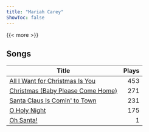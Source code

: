 ```yaml
---
title: "Mariah Carey"
ShowToc: false
---
```


{{< more >}}

## Songs
Title | Plays 
----- | -----: 
[All I Want for Christmas Is You](/songs/all-i-want-for-christmas-is-you) | 453
[Christmas (Baby Please Come Home)](/songs/christmas-baby-please-come-home) | 271
[Santa Claus Is Comin' to Town](/songs/santa-claus-is-comin-to-town) | 231
[O Holy Night](/songs/o-holy-night) | 175
[Oh Santa!](/songs/oh-santa) | 1

